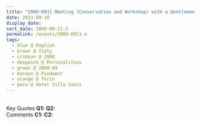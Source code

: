 ```yaml
---
title: "2000-0911 Meeting (Conversation and Workshop) with a Gentleman, after the Interview with Him, Terrace, Hotel Villa Sassi, Strada Al Traforo di Pino 47, Turin, Piedmont, Italy"
date: 2023-09-18
display_date: 
sort_date: 2000-09-11.5
permalink: /events/2000-0911-e
tags:
  - blue @ English
  - brown @ Italy
  - crimson @ 2000
  - deeppink @ Personalities
  - green @ 2000-09
  - maroon @ Piedmont
  - orange @ Turin
  - peru @ Hotel Villa Sassi
---
```


<br>

<wave-list>
  <list-title color="DarkSeaGreen" width="55">Key Quotes</list-title>
  <list-item color="BlanchedAlmond" width="280"><b>Q1:</b> <i></i></list-item>
  <list-item color="Lavender" width="280"><b>Q2:</b> <i></i></list-item>
</wave-list>

<br>

<wave-list>
  <list-title color="DarkSeaGreen" width="55">Comments</list-title>
  <list-item color="BlanchedAlmond" width="280"><b>C1:</b> <i></i></list-item>
  <list-item color="Lavender" width="280"><b>C2:</b> <i></i></list-item>
</wave-list>